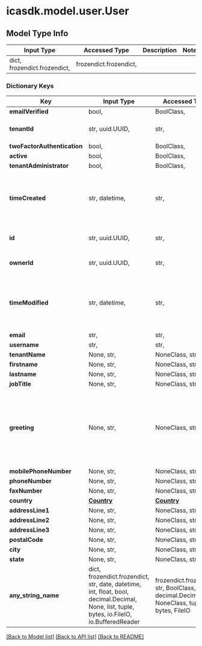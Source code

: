 # icasdk.model.user.User

## Model Type Info
Input Type | Accessed Type | Description | Notes
------------ | ------------- | ------------- | -------------
dict, frozendict.frozendict,  | frozendict.frozendict,  |  | 

### Dictionary Keys
Key | Input Type | Accessed Type | Description | Notes
------------ | ------------- | ------------- | ------------- | -------------
**emailVerified** | bool,  | BoolClass,  |  | 
**tenantId** | str, uuid.UUID,  | str,  |  | value must be a uuid
**twoFactorAuthentication** | bool,  | BoolClass,  |  | 
**active** | bool,  | BoolClass,  |  | 
**tenantAdministrator** | bool,  | BoolClass,  |  | 
**timeCreated** | str, datetime,  | str,  |  | value must conform to RFC-3339 date-time
**id** | str, uuid.UUID,  | str,  |  | value must be a uuid
**ownerId** | str, uuid.UUID,  | str,  |  | value must be a uuid
**timeModified** | str, datetime,  | str,  |  | value must conform to RFC-3339 date-time
**email** | str,  | str,  |  | 
**username** | str,  | str,  |  | 
**tenantName** | None, str,  | NoneClass, str,  |  | [optional] 
**firstname** | None, str,  | NoneClass, str,  |  | [optional] 
**lastname** | None, str,  | NoneClass, str,  |  | [optional] 
**jobTitle** | None, str,  | NoneClass, str,  |  | [optional] 
**greeting** | None, str,  | NoneClass, str,  |  | [optional] must be one of ["MR", "MRS", "MS", "MISS", "DR", "HR", "SR", ] 
**mobilePhoneNumber** | None, str,  | NoneClass, str,  |  | [optional] 
**phoneNumber** | None, str,  | NoneClass, str,  |  | [optional] 
**faxNumber** | None, str,  | NoneClass, str,  |  | [optional] 
**country** | [**Country**](Country.md) | [**Country**](Country.md) |  | [optional] 
**addressLine1** | None, str,  | NoneClass, str,  |  | [optional] 
**addressLine2** | None, str,  | NoneClass, str,  |  | [optional] 
**addressLine3** | None, str,  | NoneClass, str,  |  | [optional] 
**postalCode** | None, str,  | NoneClass, str,  |  | [optional] 
**city** | None, str,  | NoneClass, str,  |  | [optional] 
**state** | None, str,  | NoneClass, str,  |  | [optional] 
**any_string_name** | dict, frozendict.frozendict, str, date, datetime, int, float, bool, decimal.Decimal, None, list, tuple, bytes, io.FileIO, io.BufferedReader | frozendict.frozendict, str, BoolClass, decimal.Decimal, NoneClass, tuple, bytes, FileIO | any string name can be used but the value must be the correct type | [optional]

[[Back to Model list]](../../README.md#documentation-for-models) [[Back to API list]](../../README.md#documentation-for-api-endpoints) [[Back to README]](../../README.md)

